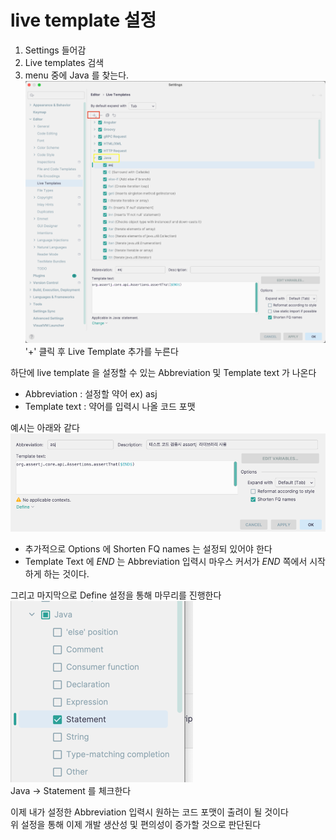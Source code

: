 # live template 설정
1) Settings 들어감
2) Live templates 검색
3) menu 중에 Java 를 찾는다.
![img.png](img/img.png) <br>
'+' 클릭 후 Live Template 추가를 누른다 <br>

하단에 live template 을 설정할 수 있는 Abbreviation 및 Template text 가 나온다 <br>
- Abbreviation : 설정할 약어 ex) asj
- Template text : 약어를 입력시 나올 코드 포맷

예시는 아래와 같다 <br>
![img_1.png](img/img_1.png) <br>

- 추가적으로 Options 에 Shorten FQ names 는 설정되 있어야 한다
- Template Text 에 $END$ 는 Abbreviation 입력시 마우스 커서가 $END$ 쪽에서 시작하게 하는 것이다.

그리고 마지막으로 Define 설정을 통해 마무리를 진행한다 <br>
![img_2.png](img/img_2.png) <br>
Java -> Statement 를 체크한다


이제 내가 설정한 Abbreviation 입력시 원하는 코드 포맷이 출려이 될 것이다 <br>
위 설정을 통해 이제 개발 생산성 및 편의성이 증가할 것으로 판단된다 <br>
